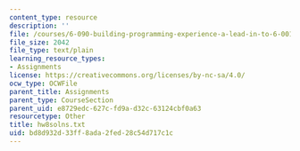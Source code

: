 ```yaml
---
content_type: resource
description: ''
file: /courses/6-090-building-programming-experience-a-lead-in-to-6-001-january-iap-2005/bd8d932d33ff8ada2fed28c54d717c1c_hw8solns.txt
file_size: 2042
file_type: text/plain
learning_resource_types:
- Assignments
license: https://creativecommons.org/licenses/by-nc-sa/4.0/
ocw_type: OCWFile
parent_title: Assignments
parent_type: CourseSection
parent_uid: e8729edc-627c-fd9a-d32c-63124cbf0a63
resourcetype: Other
title: hw8solns.txt
uid: bd8d932d-33ff-8ada-2fed-28c54d717c1c
---
```

